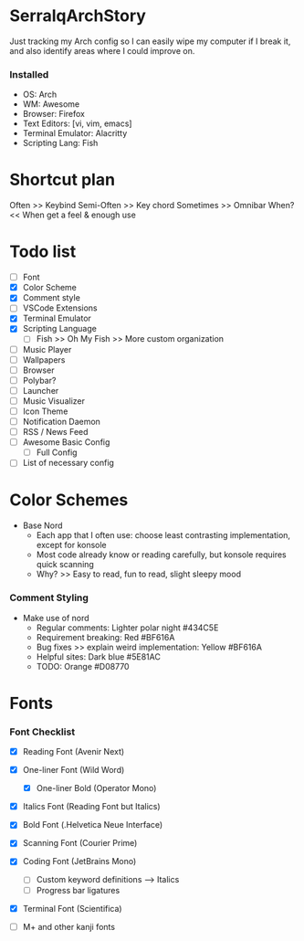 # SerralqArchStory
Just tracking my Arch config so I can easily wipe my computer if I break it, and also identify areas where I could improve on.

### Installed
- OS: Arch
- WM: Awesome
- Browser: Firefox
- Text Editors: [vi, vim, emacs]
- Terminal Emulator: Alacritty
- Scripting Lang: Fish

# Shortcut plan
Often >> Keybind
Semi-Often >> Key chord
Sometimes >> Omnibar
When? << When get a feel & enough use


# Todo list
- [ ] Font
- [X] Color Scheme
- [X] Comment style
- [ ] VSCode Extensions
- [X] Terminal Emulator
- [X] Scripting Language
  - [ ] Fish >> Oh My Fish >> More custom organization
- [ ] Music Player
- [ ] Wallpapers
- [ ] Browser
- [ ] Polybar?
- [ ] Launcher
- [ ] Music Visualizer
- [ ] Icon Theme
- [ ] Notification Daemon
- [ ] RSS / News Feed
- [ ] Awesome Basic Config
  - [ ] Full Config
- [ ] List of necessary config

# Color Schemes
- Base Nord
  - Each app that I often use: choose least contrasting implementation, except for konsole
  - Most code already know or reading carefully, but konsole requires quick scanning
  - Why? >> Easy to read, fun to read, slight sleepy mood

### Comment Styling
- Make use of nord
  - Regular comments: Lighter polar night #434C5E
  - Requirement breaking: Red #BF616A
  - Bug fixes >> explain weird implementation: Yellow  #BF616A
  - Helpful sites: Dark blue #5E81AC
  - TODO: Orange #D08770

# Fonts

### Font Checklist
- [x] Reading Font (Avenir Next)
- [x] One-liner Font (Wild Word)
  - [X] One-liner Bold (Operator Mono)
- [X] Italics Font (Reading Font but Italics)
- [X] Bold Font (.Helvetica Neue Interface)
- [X] Scanning Font (Courier Prime)
- [X] Coding Font (JetBrains Mono)
  - [ ] Custom keyword definitions --> Italics
  - [ ] Progress bar ligatures
- [X] Terminal Font (Scientifica)
- [ ] M+ and other kanji fonts

